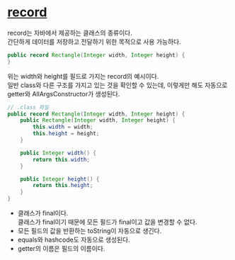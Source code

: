 # [record](https://docs.oracle.com/en/java/javase/17/language/records.html)

record는 자바에서 제공하는 클래스의 종류이다.  
간단하게 데이터를 저장하고 전달하기 위한 목적으로 사용 가능하다.  
```java
public record Rectangle(Integer width, Integer height) {
}
```
위는 width와 height를 필드로 가지는 record의 예시이다.  
일반 class와 다른 구조를 가지고 있는 것을 확인할 수 있는데, 이렇게만 해도 자동으로 getter와 AllArgsConstructor가 생성된다.
```java
// .class 파일
public record Rectangle(Integer width, Integer height) {
    public Rectangle(Integer width, Integer height) {
        this.width = width;
        this.height = height;
    }

    public Integer width() {
        return this.width;
    }

    public Integer height() {
        return this.height;
    }
}
```

- 클래스가 final이다.  
클래스가 final이기 때문에 모든 필드가 final이고 값을 변경할 수 없다.  
- 모든 필드의 값을 반환하는 toString이 자동으로 생긴다.
- equals와 hashcode도 자동으로 생성된다.
- getter의 이름은 필드의 이름이다.
